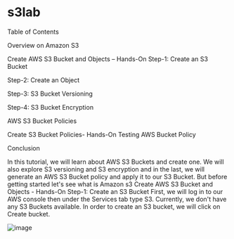 # s3lab
Table of Contents

Overview on Amazon S3

Create AWS S3 Bucket and Objects – Hands-On
Step-1: Create an S3 Bucket

Step-2: Create an Object

Step-3: S3 Bucket Versioning

Step-4: S3 Bucket Encryption

AWS S3 Bucket Policies

Create S3 Bucket Policies- Hands-On
Testing AWS Bucket Policy

Conclusion


In this tutorial, we will learn about AWS S3 Buckets and create one. We will also explore S3 versioning and S3 encryption and in the last, we will generate an AWS S3 Bucket policy and apply it to our S3 Bucket. But before getting started let's see what is Amazon s3
Create AWS S3 Bucket and Objects - Hands-On
Step-1: Create an S3 Bucket
First, we will log in to our AWS console then under the Services tab type S3.  Currently, we don't have any S3 Buckets available. In order to create an S3 bucket, we will click on Create bucket.


![image](https://www.golinuxcloud.com/wp-content/uploads/1-21.png)
